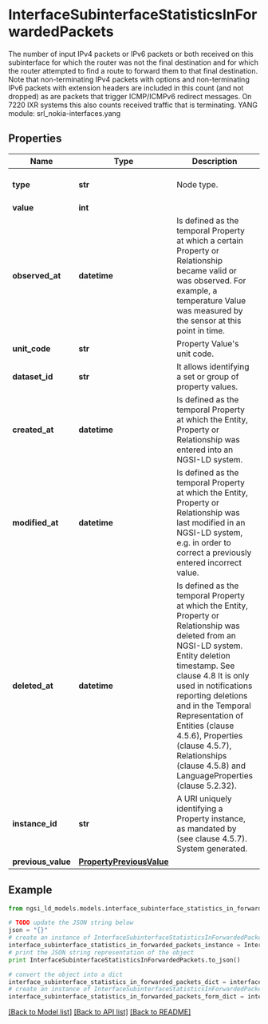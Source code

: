 # InterfaceSubinterfaceStatisticsInForwardedPackets

The number of input IPv4 packets or IPv6 packets or both received on this subinterface for which the router was not the final destination and for which the router attempted to find a route to forward them to that final destination.  Note that non-terminating IPv4 packets with options and non-terminating IPv6 packets with extension headers are included in this count (and not dropped) as are packets that trigger ICMP/ICMPv6 redirect messages.  On 7220 IXR systems this also counts received traffic that is terminating.  YANG module: srl_nokia-interfaces.yang 

## Properties

Name | Type | Description | Notes
------------ | ------------- | ------------- | -------------
**type** | **str** | Node type.  | [optional] [default to 'Property']
**value** | **int** |  | 
**observed_at** | **datetime** | Is defined as the temporal Property at which a certain Property or Relationship became valid or was observed. For example, a temperature Value was measured by the sensor at this point in time.  | [optional] 
**unit_code** | **str** | Property Value&#39;s unit code.  | [optional] 
**dataset_id** | **str** | It allows identifying a set or group of property values.  | [optional] 
**created_at** | **datetime** | Is defined as the temporal Property at which the Entity, Property or Relationship was entered into an NGSI-LD system.  | [optional] [readonly] 
**modified_at** | **datetime** | Is defined as the temporal Property at which the Entity, Property or Relationship was last modified in an NGSI-LD system, e.g. in order to correct a previously entered incorrect value.  | [optional] [readonly] 
**deleted_at** | **datetime** | Is defined as the temporal Property at which the Entity, Property or Relationship was deleted from an NGSI-LD system.  Entity deletion timestamp. See clause 4.8 It is only used in notifications reporting deletions and in the Temporal Representation of Entities (clause 4.5.6), Properties (clause 4.5.7), Relationships (clause 4.5.8) and LanguageProperties (clause 5.2.32).  | [optional] [readonly] 
**instance_id** | **str** | A URI uniquely identifying a Property instance, as mandated by (see clause 4.5.7). System generated.  | [optional] [readonly] 
**previous_value** | [**PropertyPreviousValue**](PropertyPreviousValue.md) |  | [optional] 

## Example

```python
from ngsi_ld_models.models.interface_subinterface_statistics_in_forwarded_packets import InterfaceSubinterfaceStatisticsInForwardedPackets

# TODO update the JSON string below
json = "{}"
# create an instance of InterfaceSubinterfaceStatisticsInForwardedPackets from a JSON string
interface_subinterface_statistics_in_forwarded_packets_instance = InterfaceSubinterfaceStatisticsInForwardedPackets.from_json(json)
# print the JSON string representation of the object
print InterfaceSubinterfaceStatisticsInForwardedPackets.to_json()

# convert the object into a dict
interface_subinterface_statistics_in_forwarded_packets_dict = interface_subinterface_statistics_in_forwarded_packets_instance.to_dict()
# create an instance of InterfaceSubinterfaceStatisticsInForwardedPackets from a dict
interface_subinterface_statistics_in_forwarded_packets_form_dict = interface_subinterface_statistics_in_forwarded_packets.from_dict(interface_subinterface_statistics_in_forwarded_packets_dict)
```
[[Back to Model list]](../README.md#documentation-for-models) [[Back to API list]](../README.md#documentation-for-api-endpoints) [[Back to README]](../README.md)


